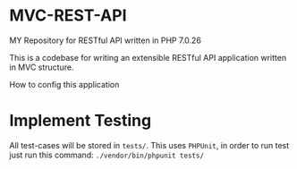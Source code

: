 # MVC-REST-API
MY Repository for RESTful API written in PHP 7.0.26


This is a codebase for writing an extensible RESTful API application written in MVC structure. 

How to config this application

# Implement Testing
All test-cases will be stored in `tests/`. This uses `PHPUnit`, in order to run test just run this command: `./vendor/bin/phpunit tests/`